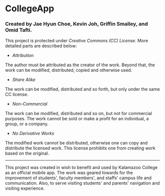 # CollegeApp
### Created by Jae Hyun Choe, Kevin Joh, Griffin Smalley, and Omid Tafti.

This project is protected under *Creative Commons (CC) License*. More detailed parts are described below:

* *Attribution*

The author must be attributed as the creator of the work. Beyond that, the work can be modified, distributed, copied and otherwise used.
* *Share Alike*

The work can be modified, distributed and so forth, but only under the same CC license.
* *Non-Commercial*

The work can be modified, distributed and so on, but not for commercial purposes. The work cannot be sold or make a profit for an individual, a group, or a company.
* *No Derivative Works*

The modified work cannot be distributed, otherwise one can copy and distribute the licensed work. This license prohibits one from creating work based on the original.

___

This project was created in wish to benefit and used by Kalamazoo College as an official mobile app. The work was geared towards for the improvement of students', faculty members', and staffs' campus life and communication. Also, to serve visiting students' and parents' navigation and visiting experience.
